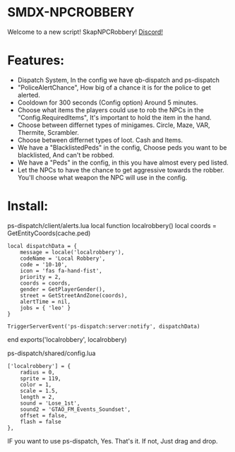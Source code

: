 # SMDX-NPCROBBERY
Welcome to a new script! SkapNPCRobbery!
[Discord!](https://discord.gg/NKaDpHKkkH)


# Features:
- Dispatch System, In the config we have qb-dispatch and ps-dispatch
- "PoliceAlertChance", How big of a chance it is for the police to get alerted.
- Cooldown for 300 seconds (Config option) Around 5 minutes.
- Choose what items the players could use to rob the NPCs in the "Config.RequiredItems", It's important to hold the item in the hand.
- Choose between differnet types of minigames. Circle, Maze, VAR, Thermite, Scrambler.
- Choose between differnet types of loot. Cash and Items.
- We have a "BlacklistedPeds" in the config, Choose peds you want to be blacklisted, And can't be robbed.
- We have a "Peds" in the config, in this you have almost every ped listed.
- Let the NPCs to have the chance to get aggressive towards the robber. You'll choose what weapon the NPC will use in the config.

# Install:
ps-dispatch/client/alerts.lua
local function localrobbery()
    local coords = GetEntityCoords(cache.ped)

    local dispatchData = {
        message = locale('localrobbery'),
        codeName = 'Local Robbery',
        code = '10-10',
        icon = 'fas fa-hand-fist',
        priority = 2,
        coords = coords,
        gender = GetPlayerGender(),
        street = GetStreetAndZone(coords),
        alertTime = nil,
        jobs = { 'leo' }
    }

    TriggerServerEvent('ps-dispatch:server:notify', dispatchData)
end
exports('localrobbery', localrobbery)

ps-dispatch/shared/config.lua

    ['localrobbery'] = { 
        radius = 0,
        sprite = 119,
        color = 1,
        scale = 1.5,
        length = 2,
        sound = 'Lose_1st',
        sound2 = 'GTAO_FM_Events_Soundset',
        offset = false,
        flash = false
    },

 IF you want to use ps-dispatch, Yes. That's it. If not, Just drag and drop.
